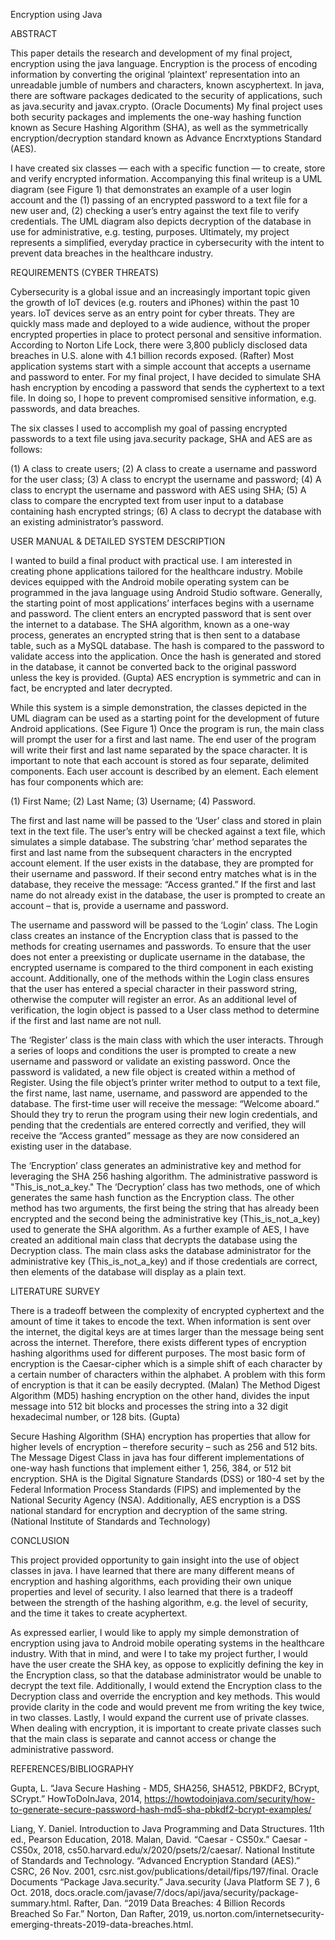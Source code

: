 Encryption using Java


ABSTRACT

This paper details the research and development of my final project, encryption using the java language. Encryption is the process of encoding information by converting the original ‘plaintext’ representation into an unreadable jumble of numbers and characters, known ascyphertext. In java, there are software packages dedicated to the security of applications, such as java.security and javax.crypto. (Oracle Documents) My final project uses both security packages and implements the one-way hashing function known as Secure Hashing Algorithm (SHA), as well as the symmetrically encryption/decryption standard known as Advance Encrxtyptions Standard (AES). 

I have created six classes — each with a specific function — to create, store and verify encrypted information. Accompanying this final writeup is a UML diagram (see Figure 1) that demonstrates an example of a user login account and the (1) passing of an encrypted password to a text file for a new user and, (2) checking a user’s entry against the text file to verify credentials. The UML diagram also depicts decryption of the database in use for administrative, e.g. testing, purposes. Ultimately, my project represents a simplified, everyday practice in cybersecurity with the intent to prevent data breaches in the healthcare industry.
  





REQUIREMENTS (CYBER THREATS)

Cybersecurity is a global issue and an increasingly important topic given the growth of IoT devices (e.g. routers and iPhones) within the past 10 years. IoT devices serve as an entry point for cyber threats. They are quickly mass made and deployed to a wide audience, without the proper encrypted properties in place to protect personal and sensitive information. According to Norton Life Lock, there were 3,800 publicly disclosed data breaches in U.S. alone with 4.1 billion records exposed. (Rafter) Most application systems start with a simple account that accepts a username and password to enter. For my final project, I have decided to simulate SHA hash encryption by encoding a password that sends the cyphertext to a text file. In doing so, I hope to prevent compromised sensitive information, e.g. passwords, and data breaches. 


The six classes I used to accomplish my goal of passing encrypted passwords to a text file using java.security package, SHA and AES are as follows:

(1)	A class to create users; 
(2)	A class to create a username and password for the user class;
(3)	A class to encrypt the username and password;
(4)	A class to encrypt the username and password with AES using SHA; 
(5)	A class to compare the encrypted text from user input to a database containing hash encrypted strings;
(6)	A class to decrypt the database with an existing administrator’s password.

USER MANUAL & DETAILED SYSTEM DESCRIPTION

I wanted to build a final product with practical use. I am interested in creating phone applications tailored for the healthcare industry. Mobile devices equipped with the Android mobile operating system can be programmed in the java language using Android Studio software. Generally, the starting point of most applications’ interfaces begins with a username and password. The client enters an encrypted password that is sent over the internet to a database. The SHA algorithm, known as a one-way process, generates an encrypted string that is then sent to a database table, such as a MySQL database. The hash is compared to the password to validate access into the application. Once the hash is generated and stored in the database, it cannot be converted back to the original password unless the key is provided. (Gupta) AES encryption is symmetric and can in fact, be encrypted and later decrypted. 

While this system is a simple demonstration, the classes depicted in the UML diagram can be used as a starting point for the development of future Android applications. (See Figure 1) Once the program is run, the main class will prompt the user for a first and last name. The end user of the program will write their first and last name separated by the space character. It is important to note that each account is stored as four separate, delimited components. Each user account is described by an element. Each element has four components which are:

(1)	First Name;
(2)	Last Name;
(3)	Username;
(4)	Password.

The first and last name will be passed to the ‘User’ class and stored in plain text in the text file. The user’s entry will be checked against a text file, which simulates a simple database. The substring ‘char’ method separates the first and last name from the subsequent characters in the encrypted account element. If the user exists in the database, they are prompted for their username and password. If their second entry matches what is in the database, they receive the message: “Access granted.” If the first and last name do not already exist in the database, the user is prompted to create an account – that is, provide a username and password.

The username and password will be passed to the ‘Login’ class. The Login class creates an instance of the Encryption class that is passed to the methods for creating usernames and passwords. To ensure that the user does not enter a preexisting or duplicate username in the database, the encrypted username is compared to the third component in each existing account. Additionally, one of the methods within the Login class ensures that the user has entered a special character in their password string, otherwise the computer will register an error. As an additional level of verification, the login object is passed to a User class method to determine if the first and last name are not null.  
	
The ‘Register’ class is the main class with which the user interacts. Through a series of loops and conditions the user is prompted to create a new username and password or validate an existing password. Once the password is validated, a new file object is created within a method of Register. Using the file object’s printer writer method to output to a text file, the first name, last name, username, and password are appended to the database. The first-time user will receive the message: “Welcome aboard.” Should they try to rerun the program using their new login credentials, and pending that the credentials are entered correctly and verified, they will receive the “Access granted” message as they are now considered an existing user in the database. 

The ‘Encryption’ class generates an administrative key and method for leveraging the SHA 256 hashing algorithm. The administrative password is "This_is_not_a_key." The ‘Decryption’ class has two methods, one of which generates the same hash function as the Encryption class. The other method has two arguments, the first being the string that has already been encrypted and the second being the administrative key (This_is_not_a_key) used to generate the SHA algorithm. As a further example of AES, I have created an additional main class that decrypts the database using the Decryption class. The main class asks the database administrator for the administrative key (This_is_not_a_key) and if those credentials are correct, then elements of the database will display as a plain text. 


LITERATURE SURVEY 

There is a tradeoff between the complexity of encrypted cyphertext and the amount of time it takes to encode the text. When information is sent over the internet, the digital keys are at times larger than the message being sent across the internet. Therefore, there exists different types of encryption hashing algorithms used for different purposes. The most basic form of encryption is the Caesar-cipher which is a simple shift of each character by a certain number of characters within the alphabet. A problem with this form of encryption is that it can be easily decrypted. (Malan) The Method Digest Algorithm (MD5) hashing encryption on the other hand, divides the input message into 512 bit blocks and processes the string into a 32 digit hexadecimal number, or 128 bits. (Gupta)

Secure Hashing Algorithm (SHA) encryption has properties that allow for higher levels of encryption – therefore security – such as 256 and 512 bits. The Message Digest Class in java has four different implementations of one-way hash functions that implement either 1, 256, 384, or 512 bit encryption. SHA is the Digital Signature Standards (DSS) or 180-4 set by the Federal Information Process Standards (FIPS) and implemented by the National Security Agency (NSA). Additionally, AES encryption is a DSS national standard for encryption and decryption of the same string. (National Institute of Standards and Technology)

CONCLUSION

This project provided opportunity to gain insight into the use of object classes in java. I have learned that there are many different means of encryption and hashing algorithms, each providing their own unique properties and level of security. I also learned that there is a tradeoff between the strength of the hashing algorithm, e.g. the level of security, and the time it takes to create acyphertext. 

As expressed earlier, I would like to apply my simple demonstration of encryption using java to Android mobile operating systems in the healthcare industry. With that in mind, and were I to take my project further, I would have the user create the SHA key, as oppose to explicitly defining the key in the Encryption class, so that the database administrator would be unable to decrypt the text file. Additionally, I would extend the Encryption class to the Decryption class and override the encryption and key methods. This would provide clarity in the code and would prevent me from writing the key twice, in two classes. Lastly, I would expand the current use of private classes. When dealing with encryption, it is important to create private classes such that the main class is separate and cannot access or change the administrative password. 

REFERENCES/BIBLIOGRAPHY

Gupta, L. “Java Secure Hashing - MD5, SHA256, SHA512, PBKDF2, BCrypt, SCrypt.”
HowToDoInJava, 2014, https://howtodoinjava.com/security/how-to-generate-secure-password-hash-md5-sha-pbkdf2-bcrypt-examples/

Liang, Y. Daniel. Introduction to Java Programming and Data Structures. 11th ed., Pearson
Education, 2018.
Malan, David. “Caesar - CS50x.” Caesar - CS50x, 2018, cs50.harvard.edu/x/2020/psets/2/caesar/.
National Institute of Standards and Technology. “Advanced Encryption Standard (AES).” CSRC, 26 Nov. 2001, csrc.nist.gov/publications/detail/fips/197/final.
Oracle Documents “Package Java.security.” Java.security (Java Platform SE 7 ), 6 Oct. 2018, docs.oracle.com/javase/7/docs/api/java/security/package-summary.html.
Rafter, Dan. “2019 Data Breaches: 4 Billion Records Breached So Far.” Norton, Dan Rafter, 2019, us.norton.com/internetsecurity-emerging-threats-2019-data-breaches.html.















 
